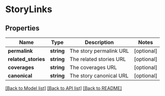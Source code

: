# StoryLinks

## Properties
Name | Type | Description | Notes
------------ | ------------- | ------------- | -------------
**permalink** | **string** | The story permalink URL | [optional] 
**related_stories** | **string** | The related stories URL | [optional] 
**coverages** | **string** | The coverages URL | [optional] 
**canonical** | **string** | The story canonical URL | [optional] 

[[Back to Model list]](../README.md#documentation-for-models) [[Back to API list]](../README.md#documentation-for-api-endpoints) [[Back to README]](../README.md)


